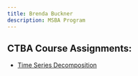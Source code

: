 ```yaml
---
title: Brenda Buckner
description: MSBA Program 
---
```


 ## CTBA Course Assignments:

- [Time Series Decomposition](/timeseries/index.md)

